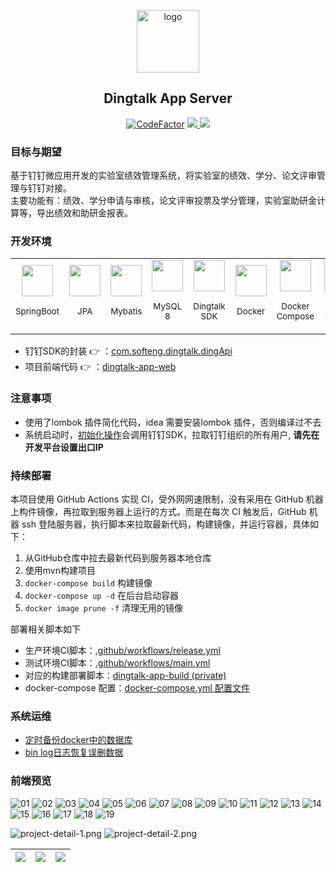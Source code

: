 <p align="center">
  <img width="100" src="https://i.loli.net/2020/11/12/8pP5y6eHwX1VfLd.png" alt="logo">
  <h2 align="center">Dingtalk App Server</h2>
  <p align="center">
    <a href="https://www.codefactor.io/repository/github/nju-softeng/dingtalk-app-server"><img src="https://www.codefactor.io/repository/github/nju-softeng/dingtalk-app-server/badge" alt="CodeFactor" /></a>
    <a href="https://github.com/nju-softeng/dingtalk-app-server/actions?query=workflow%3ARelease">
      <img src="https://github.com/nju-softeng/dingtalk-app-server/actions/workflows/release.yml/badge.svg?branch=release">
    </a>
    <a href="https://github.com/nju-softeng/dingtalk-app-server/actions?query=workflow%3AMain">
      <img src="https://github.com/nju-softeng/dingtalk-app-server/actions/workflows/main.yml/badge.svg?branch=main">
    </a>
  </p>
</p>

### 目标与期望
基于钉钉微应用开发的实验室绩效管理系统，将实验室的绩效、学分、论文评审管理与钉钉对接。  
主要功能有：绩效、学分申请与审核，论文评审投票及学分管理，实验室助研金计算等，导出绩效和助研金报表。

### 开发环境
<table>
  <tbody>
    <tr>
      <td align="center" valign="middle">
        <a href="https://spring.io/projects/spring-boot" target="_blank">
          <img width="50px" src="https://spring.io/images/spring-initializr-4291cc0115eb104348717b82161a81de.svg">
        </a>
        <p>
          <sub>SpringBoot</sub>
        </p>
      </td>
      <td align="center" valign="middle">
        <a href="https://spring.io/projects/spring-data-jpa#overview" target="_blank">
          <img width="50px" src="https://i.loli.net/2020/11/13/pR8OtwsSacyuDU7.png">
        </a>
        <p>
          <sub>JPA</sub>
        </p>
      </td>
      <td align="center" valign="middle">
        <a href="https://mybatis.org/mybatis-3/" target="_blank">
          <img width="50px" src="https://i.loli.net/2021/01/06/lSeIVLagyb4TFWN.png">
        </a>
        <p>
          <sub>Mybatis</sub>
        </p>
      </td>
      <td align="center" valign="middle">
        <a href="https://dev.mysql.com/downloads/mysql/">
          <img width="50px" src="https://i.loli.net/2020/11/13/GQE3xMAbWd72hVc.png">
        </a>
        <p>
          <sub>MySQL 8</sub>
        </p>
      </td>
      <td align="center" valign="middle">
        <a href="https://ding-doc.dingtalk.com/doc#/faquestions/vzbp02" target="_blank">
          <img width="50px" src="https://i.loli.net/2020/11/13/DVpc9nF2JToQyHg.png">
        </a>
        <p>
          <sub>Dingtalk SDK</sub>
        </p>
      </td>
      <td align="center" valign="middle">
        <a href="https://docs.docker.com/" target="_blank">
          <img width="50px" src="https://i.loli.net/2020/11/13/27eyNzt698aoilM.png">
        </a>
        <p>
          <sub>Docker</sub>
        </p>
      </td>
      <td align="center" valign="middle">
        <a href="https://docs.docker.com/compose/" target="_blank">
          <img width="50px" src="https://i.loli.net/2020/11/13/TcewOXGMWHLiNtE.jpg">
        </a>
        <p>
          <sub>Docker Compose</sub>
        </p>
      </td>
      <td align="center" valign="middle">
        <a href="https://github.com/features/actions" target="_blank">
          <img width="50px" src="https://i.loli.net/2021/01/06/EcsNSzQZl2TPyB6.png">
        </a>
        <p>
          <sub>Github Actions</sub>
        </p>
      </td>
    </tr>
  </tbody>
</table>

+ 钉钉SDK的封装 👉 ：[com.softeng.dingtalk.dingApi](https://github.com/nju-softeng/dingtalk-app-server/tree/main/src/main/java/com/softeng/dingtalk/api)
+ 项目前端代码  👉 ：[dingtalk-app-web](https://github.com/nju-softeng/dingtalk-app-web)

### 注意事项  
+ 使用了lombok 插件简化代码，idea 需要安装lombok 插件，否则编译过不去
+ 系统启动时，[初始化操作](https://github.com/nju-softeng/dingtalk-app-server/blob/9e302075e2e8d55eb3736162066bf4bf203232c9/src/main/java/com/softeng/dingtalk/service/InitSys.java#L20)会调用钉钉SDK，拉取钉钉组织的所有用户, **请先在开发平台设置出口IP**

### 持续部署  
本项目使用 GitHub Actions 实现 CI，受外网网速限制，没有采用在 GitHub 机器上构件镜像，再拉取到服务器上运行的方式。而是在每次 CI 触发后，GitHub 机器 ssh 登陆服务器，执行脚本来拉取最新代码，构建镜像，并运行容器，具体如下：
1. 从GitHub仓库中拉去最新代码到服务器本地仓库
2. 使用mvn构建项目
3. `docker-compose build` 构建镜像
4. `docker-compose up -d` 在后台启动容器
5. `docker image prune -f` 清理无用的镜像 
   
部署相关脚本如下
+ 生产环境CI脚本：[.github/workflows/release.yml](https://github.com/nju-softeng/dingtalk-app-server/blob/main/.github/workflows/release.yml)  
+ 测试环境CI脚本：[.github/workflows/main.yml](https://github.com/nju-softeng/dingtalk-app-server/blob/main/.github/workflows/main.yml)  
+ 对应的构建部署脚本：[dingtalk-app-build (private)](https://github.com/nju-softeng/dingtalk-app-build)
+ docker-compose 配置：[docker-compose.yml 配置文件](https://github.com/nju-softeng/dingtalk-app-server/wiki/docker_compose.yml)

### 系统运维  
+ [定时备份docker中的数据库](https://www.yuque.com/zhanyeye/devops/gii4pk)
+ [bin log日志恢复误删数据](https://www.cnblogs.com/dslx/p/11578972.html)

### 前端预览  
![01](https://user-images.githubusercontent.com/35565811/147812078-ee6d23d6-183b-46ee-9cab-fa511a9db3e1.png)
![02](https://user-images.githubusercontent.com/35565811/147812086-3de4a6d8-0951-45fa-b954-012c1bdecf0e.png)
![03](https://user-images.githubusercontent.com/35565811/147812088-b7efadb5-4cb7-492b-8b91-3fdcf1d45f33.png)
![04](https://user-images.githubusercontent.com/35565811/147812093-98630a58-0f5c-4f57-b004-e63d017ad573.png)
![05](https://user-images.githubusercontent.com/35565811/147812102-c0d0771b-5260-4475-89fe-6a5ca2e70bc5.png)
![06](https://user-images.githubusercontent.com/35565811/147812111-2b46366e-be0a-4ab1-9790-32e8346afccc.png)
![07](https://user-images.githubusercontent.com/35565811/147812115-381fe5c5-5090-44ba-8adb-fe4126f702b8.png)
![08](https://user-images.githubusercontent.com/35565811/147812121-983cac86-4d19-42c8-8c79-d72117603c46.png)
![09](https://user-images.githubusercontent.com/35565811/147812126-3a237f3d-3305-4428-b9f2-7ad2b36075eb.png)
![10](https://user-images.githubusercontent.com/35565811/147812129-0294e664-6eed-46cf-b04e-128b153b974d.png)
![11](https://user-images.githubusercontent.com/35565811/147812136-f8fea23c-0d52-4af9-a017-cc8cfaf2b4aa.png)
![12](https://user-images.githubusercontent.com/35565811/147812141-fcc1ba3f-5b27-4c92-b311-148117e31aef.png)
![13](https://user-images.githubusercontent.com/35565811/147812148-e3b09cc8-3499-402b-b45c-087d2651b205.png)
![14](https://user-images.githubusercontent.com/35565811/147812150-7f8a93a7-a6b8-4e73-82ab-24d17210b46c.png)
![15](https://user-images.githubusercontent.com/35565811/147812155-ad4aadc4-9e23-4595-983e-7f648cd888cc.png)
![16](https://user-images.githubusercontent.com/35565811/147812167-b1e5ee61-550b-49fe-be29-75db3e656a8c.png)
![17](https://user-images.githubusercontent.com/35565811/147812171-74e74dc2-a89e-4efe-9792-32894b697004.png)
![18](https://user-images.githubusercontent.com/35565811/147812176-5587bd9a-8297-43bf-9941-64204d07f6e6.png)
![19](https://user-images.githubusercontent.com/35565811/147812180-e26104c1-cff6-4faa-b190-bffc4e793b43.png)

![project-detail-1.png](https://i.loli.net/2021/01/11/w8Tr7lUkK1pOaL9.png)
![project-detail-2.png](https://i.loli.net/2021/01/11/UihclBsEJA5wZab.png)

| <img src="https://i.loli.net/2020/12/12/j4s6RKzX7JTqyiM.png"/> | <img src="https://i.loli.net/2020/12/12/FTiDv3c1HGk5eKM.png"/> | <img src="https://i.loli.net/2020/12/12/GqWDFnU4dLmwXa7.png"/> |
| ------------------------------------------------------ | ------------------------------------------------------ | ------------------------------------------------------ |


  

 
